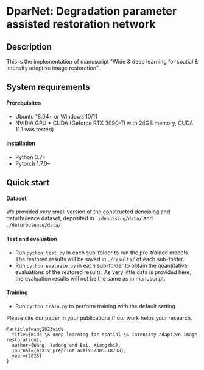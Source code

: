 DparNet: Degradation parameter assisted restoration network
=============
## Description
This is the implementation of manuscript "Wide & deep learning for 
spatial & intensity adaptive image restoration". 

## System requirements
#### Prerequisites
* Ubuntu 18.04+ or Windows 10/11
* NVIDIA GPU + CUDA (Geforce RTX 3090-Ti with 24GB memory, 
CUDA 11.1 was tested)

#### Installation
* Python 3.7+
* Pytorch 1.7.0+

## Quick start
#### Dataset
We provided very small version of the constructed 
denoising and deturbulence dataset, deposited in 
```./denoising/data/``` and ```./deturbulence/data/```.

#### Test and evaluation
* Run ```python test.py``` in each sub-folder to run the 
pre-trained models. The restored results will be saved in 
```./results/``` of each sub-folder.
* Run ```python evaluate.py``` in each sub-folder to obtain the 
quantitative evaluations of the restored results. 
As very little data is provided here, 
the evaluation results will not be the same as in manuscript.

#### Training
* Run ```python train.py``` to perform training with the 
default setting.

Please cite our paper in your publications if our work helps your research.

```
@article{wang2023wide,
  title={Wide \& deep learning for spatial \& intensity adaptive image restoration},
  author={Wang, Yadong and Bai, Xiangzhi},
  journal={arXiv preprint arXiv:2305.18708},
  year={2023}
}
```
